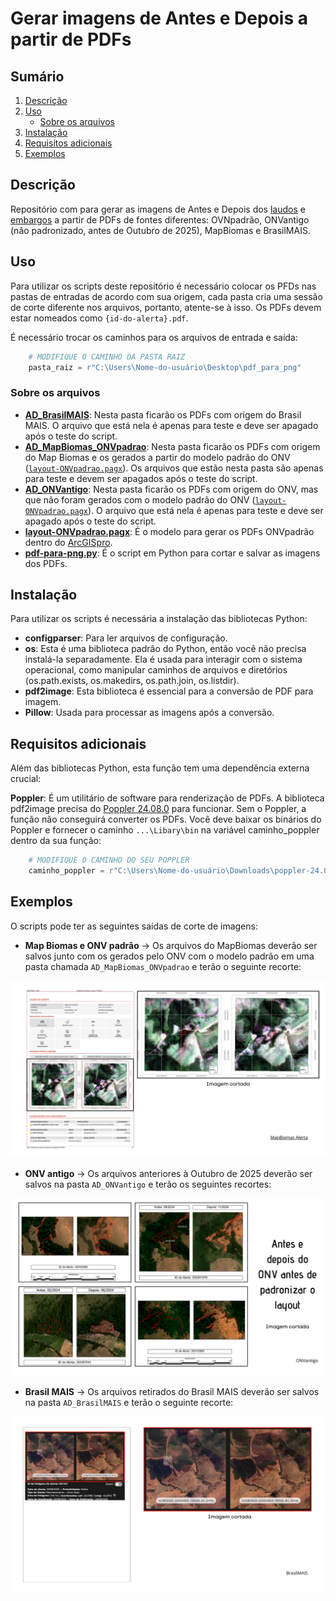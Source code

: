 # Gerar imagens de Antes e Depois a partir de PDFs

## Sumário
1. [Descrição](#Descrição)
2. [Uso](#Uso)
   - [Sobre os arquivos](#Sobre-os-arquivos)
4. [Instalação](#Instalação)
5. [Requisitos adicionais](#Requisitos-adicionais)
6. [Exemplos](#Exemplos)

## Descrição

Repositório com para gerar as imagens de Antes e Depois dos [laudos](https://github.com/INEA-GERGET/ONV-laudo-do-alerta) e [embargos](https://github.com/INEA-GERGET/ONV-laudo-de-embargo-cautelar) a partir de PDFs de fontes diferentes: OVNpadrão, ONVantigo (não padronizado, antes de Outubro de 2025), MapBiomas e BrasilMAIS.

## Uso
Para utilizar os scripts deste repositório é necessário colocar os PFDs nas pastas de entradas de acordo com sua origem, cada pasta cria uma sessão de corte diferente nos arquivos, portanto, atente-se à isso. Os PDFs devem estar nomeados como `{id-do-alerta}.pdf`. 

É necessário trocar os caminhos para os arquivos de entrada e saída:
```python
    # MODIFIQUE O CAMINHO DA PASTA RAIZ
    pasta_raiz = r"C:\Users\Nome-do-usuário\Desktop\pdf_para_png"
```

### Sobre os arquivos

* [**AD_BrasilMAIS**](/AD_BrasilMAIS): Nesta pasta ficarão os PDFs com origem do Brasil MAIS. O arquivo que está nela é apenas para teste e deve ser apagado após o teste do script.
* [**AD_MapBiomas_ONVpadrao**](/AD_MapBiomas_ONVpadrao): Nesta pasta ficarão os PDFs com origem do Map Biomas e os gerados a partir do modelo padrão do ONV ([`layout-ONVpadrao.pagx`](layout-ONVpadrao.pagx)). Os arquivos que estão nesta pasta são apenas para teste e devem ser apagados após o teste do script.
* [**AD_ONVantigo**](/AD_ONVantigo): Nesta pasta ficarão os PDFs com origem do ONV, mas que não foram gerados com o modelo padrão do ONV ([`layout-ONVpadrao.pagx`](layout-ONVpadrao.pagx)). O arquivo que está nela é apenas para teste e deve ser apagado após o teste do script.
* [**layout-ONVpadrao.pagx**](layout-ONVpadrao.pagx): É o modelo para gerar os PDFs ONVpadrão dentro do [ArcGISpro](https://pro.arcgis.com/en/pro-app/latest/get-started/download-arcgis-pro.htm).
* [**pdf-para-png.py**](pdf-para-png.py): É o script em Python para cortar e salvar as imagens dos PDFs.

## Instalação

Para utilizar os scripts é necessária a instalação das bibliotecas Python:

* **configparser**: Para ler arquivos de configuração.
* **os**: Esta é uma biblioteca padrão do Python, então você não precisa instalá-la separadamente. Ela é usada para interagir com o sistema operacional, como manipular caminhos de arquivos e diretórios (os.path.exists, os.makedirs, os.path.join, os.listdir).
* **pdf2image**: Esta biblioteca é essencial para a conversão de PDF para imagem.
* **Pillow**: Usada para processar as imagens após a conversão.

## Requisitos adicionais

Além das bibliotecas Python, esta função tem uma dependência externa crucial:

**Poppler**: É um utilitário de software para renderização de PDFs. A biblioteca pdf2image precisa do [Poppler 24.08.0](https://github.com/oschwartz10612/poppler-windows/releases/tag/v24.08.0-0) para funcionar. Sem o Poppler, a função não conseguirá converter os PDFs.
Você deve baixar os binários do Poppler e fornecer o caminho `...\Libary\bin` na variável caminho_poppler dentro da sua função:
```python
    # MODIFIQUE O CAMINHO DO SEU POPPLER
    caminho_poppler = r"C:\Users\Nome-do-usuário\Downloads\poppler-24.08.0\Library\bin"
```

## Exemplos 

O scripts pode ter as seguintes saídas de corte de imagens: 
* **Map Biomas e ONV padrão** -> Os arquivos do MapBiomas deverão ser salvos junto com os gerados pelo ONV com o modelo padrão em uma pasta chamada `AD_MapBiomas_ONVpadrao` e terão o seguinte recorte:
<img src="/arquivo-readme/corte-MapBiomas.png"/>

* **ONV antigo** -> Os arquivos anteriores à Outubro de 2025 deverão ser salvos na pasta `AD_ONVantigo` e terão os seguintes recortes:
<img src="/arquivo-readme/corte-ONVantigo.png"/>

* **Brasil MAIS** -> Os arquivos retirados do Brasil MAIS deverão ser salvos na pasta `AD_BrasilMAIS` e terão o seguinte recorte:
<img src="/arquivo-readme/corte-BrasilMAIS.png"/>
